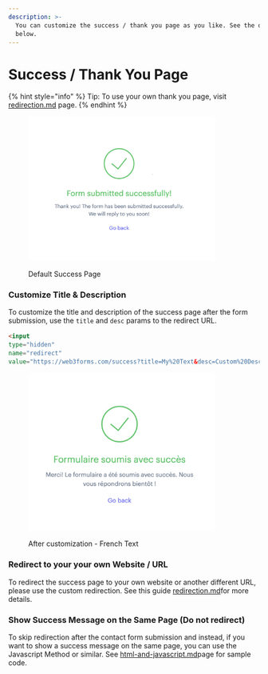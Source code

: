 ```yaml
---
description: >-
  You can customize the success / thank you page as you like. See the options
  below.
---
```


# Success / Thank You Page

{% hint style="info" %}
Tip: To use your own thank you page, visit [redirection.md](redirection.md "mention") page.&#x20;
{% endhint %}

<figure><img src="../../.gitbook/assets/CleanShot 2024-02-02 at 13.16.55@2x (1).png" alt="" width="375"><figcaption><p>Default Success Page</p></figcaption></figure>

### Customize Title & Description

To customize the title and description of the success page after the form submission, use the `title` and `desc` params to the redirect URL.&#x20;

```html
<input 
type="hidden" 
name="redirect" 
value="https://web3forms.com/success?title=My%20Text&desc=Custom%20Description" />
```

<figure><img src="../../.gitbook/assets/CleanShot 2024-02-02 at 13.24.19@2x.png" alt="" width="375"><figcaption><p>After customization - French Text</p></figcaption></figure>

### Redirect to your your own Website / URL

To redirect the success page to your own website or another different URL, please use the custom redirection. See this guide [redirection.md](redirection.md "mention")for more details.&#x20;

### Show Success Message on the Same Page (Do not redirect)

To skip redirection after the contact form submission and instead, if you want to show a success message on the same page, you can use the Javascript Method or similar. See [html-and-javascript.md](../../how-to-guides/html-and-javascript.md "mention")page for sample code.&#x20;
